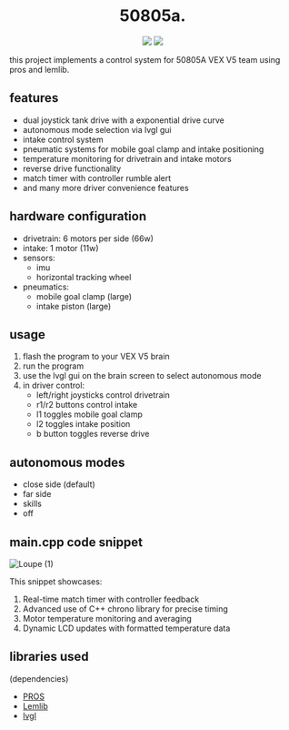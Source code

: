<h1 align="center">50805a.</h1>

<p align="center">
    <a href="https://github.com/uz-g/saf50805a/pulse"><img src="https://img.shields.io/github/last-commit/uz-g/saf50805a?style=for-the-badge&logo=github&color=7dc4e4&logoColor=D9E0EE&labelColor=302D41"></a>
    <a href="https://github.com/uz-g/saf50805a/stargazers"><img src="https://img.shields.io/github/stars/uz-g/saf50805a?style=for-the-badge&logo=apachespark&color=eed49f&logoColor=D9E0EE&labelColor=302D41"></a>
</p>
this project implements a control system for 50805A VEX V5 team using pros and lemlib.

## features

- dual joystick tank drive with a exponential drive curve
- autonomous mode selection via lvgl gui
- intake control system
- pneumatic systems for mobile goal clamp and intake positioning
- temperature monitoring for drivetrain and intake motors
- reverse drive functionality
- match timer with controller rumble alert
- and many more driver convenience features

## hardware configuration

- drivetrain: 6 motors per side (66w)
- intake: 1 motor (11w)
- sensors:
  - imu
  - horizontal tracking wheel
- pneumatics:
  - mobile goal clamp (large)
  - intake piston (large)

## usage

1. flash the program to your VEX V5 brain
2. run the program
3. use the lvgl gui on the brain screen to select autonomous mode
4. in driver control:
   - left/right joysticks control drivetrain
   - r1/r2 buttons control intake
   - l1 toggles mobile goal clamp
   - l2 toggles intake position
   - b button toggles reverse drive

## autonomous modes

- close side (default)
- far side
- skills
- off

## main.cpp code snippet

![Loupe (1)](https://github.com/uz-g/saf50805a/assets/83078325/d944ef83-5140-48bf-b2fc-da380c786790)

This snippet showcases:

1. Real-time match timer with controller feedback
2. Advanced use of C++ chrono library for precise timing
3. Motor temperature monitoring and averaging
4. Dynamic LCD updates with formatted temperature data

## libraries used

(dependencies)

- [PROS](https://pros.cs.purdue.edu/v5/pros-4/)
- [Lemlib](https://lemlib.readthedocs.io/)
- [lvgl](https://docs.lvgl.io/8.3/)
